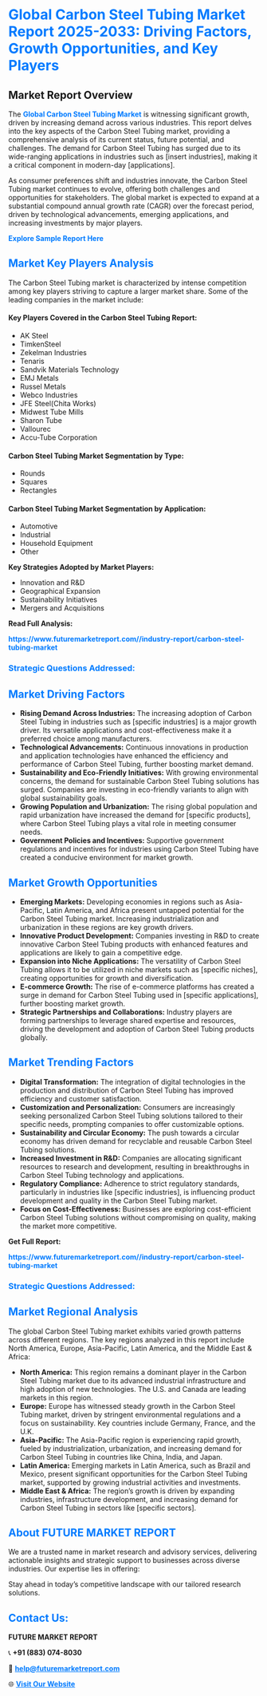 <h1 style="color: #007BFF;">Global Carbon Steel Tubing Market Report 2025-2033: Driving Factors, Growth Opportunities, and Key Players</h1>

<section id="overview">
<h2>Market Report Overview</h2>
<p>The <a href="https://www.futuremarketreport.com//industry-report/carbon-steel-tubing-market" style="color: #007BFF; text-decoration: none;"><strong>Global Carbon Steel Tubing Market</strong></a> is witnessing significant growth, driven by increasing demand across various industries. This report delves into the key aspects of the Carbon Steel Tubing market, providing a comprehensive analysis of its current status, future potential, and challenges. The demand for Carbon Steel Tubing has surged due to its wide-ranging applications in industries such as [insert industries], making it a critical component in modern-day [applications].</p>
<p>As consumer preferences shift and industries innovate, the Carbon Steel Tubing market continues to evolve, offering both challenges and opportunities for stakeholders. The global market is expected to expand at a substantial compound annual growth rate (CAGR) over the forecast period, driven by technological advancements, emerging applications, and increasing investments by major players.</p>
</section>

<section id="overview">
<p><a href="https://www.futuremarketreport.com//request-sample/reportId=46280" style="color: #007BFF; text-decoration: none;"><strong>Explore Sample Report Here</strong></a></p>
</section>

<section id="key-players">
<h2 style="color: #007BFF;">Market Key Players Analysis</h2>
<p>The Carbon Steel Tubing market is characterized by intense competition among key players striving to capture a larger market share. Some of the leading companies in the market include:</p>
<h4>Key Players Covered in the Carbon Steel Tubing Report:</h4>
<ul><li>AK Steel</li><li>TimkenSteel</li><li>Zekelman Industries</li><li>Tenaris</li><li>Sandvik Materials Technology</li><li>EMJ Metals</li><li>Russel Metals</li><li>Webco Industries</li><li>JFE Steel(Chita Works)</li><li>Midwest Tube Mills</li><li>Sharon Tube</li><li>Vallourec</li><li>Accu-Tube Corporation</li></ul>
<h4>Carbon Steel Tubing Market Segmentation by Type:</h4>
<ul><li>Rounds</li><li>Squares</li><li>Rectangles</li></ul>

<h4>Carbon Steel Tubing Market Segmentation by Application:</h4>
<ul><li>Automotive</li><li>Industrial</li><li>Household Equipment</li><li>Other</li></ul>
<p><strong>Key Strategies Adopted by Market Players:</strong></p>
<ul>
<li>Innovation and R&D</li>
<li>Geographical Expansion</li>
<li>Sustainability Initiatives</li>
<li>Mergers and Acquisitions</li>
</ul>
</section>

<section>
<p><strong>Read Full Analysis: </strong></p><a href="https://www.futuremarketreport.com//industry-report/carbon-steel-tubing-market" style="color: #007BFF; text-decoration: none;"><strong>https://www.futuremarketreport.com//industry-report/carbon-steel-tubing-market</strong></a>
<h3 style="color: #007BFF;">Strategic Questions Addressed:</h3>
</section>

<section id="driving-factors">
<h2 style="color: #007BFF;">Market Driving Factors</h2>
<ul>
<li><strong>Rising Demand Across Industries:</strong> The increasing adoption of Carbon Steel Tubing in industries such as [specific industries] is a major growth driver. Its versatile applications and cost-effectiveness make it a preferred choice among manufacturers.</li>
<li><strong>Technological Advancements:</strong> Continuous innovations in production and application technologies have enhanced the efficiency and performance of Carbon Steel Tubing, further boosting market demand.</li>
<li><strong>Sustainability and Eco-Friendly Initiatives:</strong> With growing environmental concerns, the demand for sustainable Carbon Steel Tubing solutions has surged. Companies are investing in eco-friendly variants to align with global sustainability goals.</li>
<li><strong>Growing Population and Urbanization:</strong> The rising global population and rapid urbanization have increased the demand for [specific products], where Carbon Steel Tubing plays a vital role in meeting consumer needs.</li>
<li><strong>Government Policies and Incentives:</strong> Supportive government regulations and incentives for industries using Carbon Steel Tubing have created a conducive environment for market growth.</li>
</ul>
</section>

<section id="growth-opportunities">
<h2 style="color: #007BFF;">Market Growth Opportunities</h2>
<ul>
<li><strong>Emerging Markets:</strong> Developing economies in regions such as Asia-Pacific, Latin America, and Africa present untapped potential for the Carbon Steel Tubing market. Increasing industrialization and urbanization in these regions are key growth drivers.</li>
<li><strong>Innovative Product Development:</strong> Companies investing in R&D to create innovative Carbon Steel Tubing products with enhanced features and applications are likely to gain a competitive edge.</li>
<li><strong>Expansion into Niche Applications:</strong> The versatility of Carbon Steel Tubing allows it to be utilized in niche markets such as [specific niches], creating opportunities for growth and diversification.</li>
<li><strong>E-commerce Growth:</strong> The rise of e-commerce platforms has created a surge in demand for Carbon Steel Tubing used in [specific applications], further boosting market growth.</li>
<li><strong>Strategic Partnerships and Collaborations:</strong> Industry players are forming partnerships to leverage shared expertise and resources, driving the development and adoption of Carbon Steel Tubing products globally.</li>
</ul>
</section>

<section id="trending-factors">
<h2 style="color: #007BFF;">Market Trending Factors</h2>
<ul>
<li><strong>Digital Transformation:</strong> The integration of digital technologies in the production and distribution of Carbon Steel Tubing has improved efficiency and customer satisfaction.</li>
<li><strong>Customization and Personalization:</strong> Consumers are increasingly seeking personalized Carbon Steel Tubing solutions tailored to their specific needs, prompting companies to offer customizable options.</li>
<li><strong>Sustainability and Circular Economy:</strong> The push towards a circular economy has driven demand for recyclable and reusable Carbon Steel Tubing solutions.</li>
<li><strong>Increased Investment in R&D:</strong> Companies are allocating significant resources to research and development, resulting in breakthroughs in Carbon Steel Tubing technology and applications.</li>
<li><strong>Regulatory Compliance:</strong> Adherence to strict regulatory standards, particularly in industries like [specific industries], is influencing product development and quality in the Carbon Steel Tubing market.</li>
<li><strong>Focus on Cost-Effectiveness:</strong> Businesses are exploring cost-efficient Carbon Steel Tubing solutions without compromising on quality, making the market more competitive.</li>
</ul>
</section>

<section>
<p><strong>Get Full Report: </strong></p><a href="https://www.futuremarketreport.com//industry-report/carbon-steel-tubing-market" style="color: #007BFF; text-decoration: none;"><strong>https://www.futuremarketreport.com//industry-report/carbon-steel-tubing-market</strong></a>
<h3 style="color: #007BFF;">Strategic Questions Addressed:</h3>
</section>


<section id="regional-analysis">
<h2 style="color: #007BFF;">Market Regional Analysis</h2>
<p>The global Carbon Steel Tubing market exhibits varied growth patterns across different regions. The key regions analyzed in this report include North America, Europe, Asia-Pacific, Latin America, and the Middle East & Africa:</p>
<ul>
<li><strong>North America:</strong> This region remains a dominant player in the Carbon Steel Tubing market due to its advanced industrial infrastructure and high adoption of new technologies. The U.S. and Canada are leading markets in this region.</li>
<li><strong>Europe:</strong> Europe has witnessed steady growth in the Carbon Steel Tubing market, driven by stringent environmental regulations and a focus on sustainability. Key countries include Germany, France, and the U.K.</li>
<li><strong>Asia-Pacific:</strong> The Asia-Pacific region is experiencing rapid growth, fueled by industrialization, urbanization, and increasing demand for Carbon Steel Tubing in countries like China, India, and Japan.</li>
<li><strong>Latin America:</strong> Emerging markets in Latin America, such as Brazil and Mexico, present significant opportunities for the Carbon Steel Tubing market, supported by growing industrial activities and investments.</li>
<li><strong>Middle East & Africa:</strong> The region’s growth is driven by expanding industries, infrastructure development, and increasing demand for Carbon Steel Tubing in sectors like [specific sectors].</li>
</ul>
</section>

<footer>
<h2 style="color: #007BFF;">About FUTURE MARKET REPORT</h2>
<p>We are a trusted name in market research and advisory services, delivering actionable insights and strategic support to businesses across diverse industries. Our expertise lies in offering:</p>

<p>Stay ahead in today’s competitive landscape with our tailored research solutions.</p>

<h2 style="color: #007BFF;">Contact Us:</h2>
<p><strong>FUTURE MARKET REPORT</strong></p>
<p>📞 <strong>+91 (883) 074-8030</strong></p>
<p>📧 <strong><a href="mailto:help@futuremarketreport.com" style="color: #007BFF;">help@futuremarketreport.com</a></strong></p>
<p>🌐 <strong><a href="https://www.futuremarketreport.com/" style="color: #007BFF;">Visit Our Website</a></strong></p>
</footer>